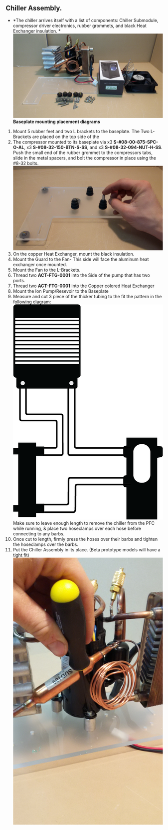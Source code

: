 ## Chiller Assembly.
 * *The chiller arrives itself with a list of components: Chiller Submodule, compressor driver electronics, rubber grommets, and black  Heat Exchanger insulation. *
 ![](Photos/Chiller_Assembly/chiller_4.jpg)
 **Baseplate mounting placement diagrams**
 1. Mount 5 rubber feet and two L brackets to the baseplate. The Two L-Brackets are placed on the top side of the
 2. The compressor mounted to its baseplate via x3 **S-#08-00-875-SPC-O-AL**, x3 **S-#08-32-150-BTN-S-SS**, and x3 **S-#08-32-094-NUT-H-SS**. Push the small end of the rubber grommet to the compressors tabs, slide in the metal spacers, and bolt the compressor in place using the #8-32 bolts. ![Foot Mounting Pattern](Photos/Chiller_Assembly/grommets_on_plate.jpg)
 3.  On the copper Heat Exchanger, mount the black insulation.
 4. Mount the Guard to the Fan- This side will face the aluminum heat exchanger once mounted.
 5. Mount the Fan to the L-Brackets.
 6. Thread two **ACT-FTG-0001** into the Side of the pump that has two ports.
 7. Thread two **ACT-FTG-0001** into the Copper colored Heat Exchanger
 8. Mount the Ion Pump/Resevoir to the Baseplate
 9. Measure and cut 3 piece of the thicker tubing to the fit the pattern in the following diagram: ![Chiller Tubing Diagram](Photos/Chiller_Assembly/chiller_tubing_diagram.png)
 Make sure to leave enough length to remove the chiller from the PFC while running, & place two hoseclamps over each hose before connecting to any barbs.
 10. Once cut to length, firmly press the hoses over their barbs and tighten the hoseclamps over the barbs.
 11. Put the Chiller Assembly in its place. (Beta prototype models will have a tight fit) ![Chiller Picture](Photos/Chiller_Assembly/chiller_3.jpg)